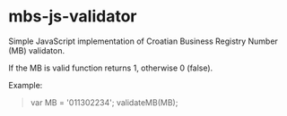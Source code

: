 # mbs-js-validator
Simple JavaScript implementation of Croatian Business Registry Number (MB) validaton.

If the MB is valid function returns 1, otherwise 0 (false).

Example:

> var MB = '011302234';
> validateMB(MB);
